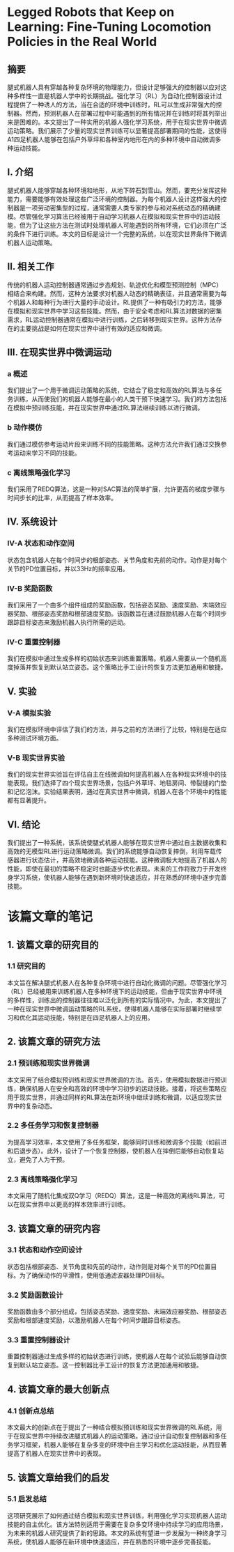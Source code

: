 # Legged Robots that Keep on Learning: Fine-Tuning Locomotion Policies in the Real World

## 摘要
腿式机器人具有穿越各种复杂环境的物理能力，但设计足够强大的控制器以应对这种多样性一直是机器人学中的长期挑战。强化学习（RL）为自动化控制器设计过程提供了一种诱人的方法，当在合适的环境中训练时，RL可以生成非常强大的控制器。然而，预测机器人在部署过程中可能遇到的所有情况并在训练时将其列举出来是困难的。本文提出了一种实用的机器人强化学习系统，用于在现实世界中微调运动策略。我们展示了少量的现实世界训练可以显著提高部署期间的性能，这使得A1四足机器人能够在包括户外草坪和各种室内地形在内的多种环境中自动微调多种运动技能。

## I. 介绍
腿式机器人能够穿越各种环境和地形，从地下碎石到雪山。然而，要充分发挥这种能力，需要能够有效处理这些广泛环境的控制器。为每个机器人设计这样强大的控制器是一项劳动密集型的过程，通常需要人类专家的参与和对系统动态的精确建模。尽管强化学习算法已经被用于自动学习机器人在模拟和现实世界中的运动技能，但为了让这些方法在测试时处理机器人可能遇到的所有环境，它们必须在广泛的条件下进行训练。本文的目标是设计一个完整的系统，以在现实世界条件下微调机器人运动策略。

## II. 相关工作
传统的机器人运动控制器通常通过步态规划、轨迹优化和模型预测控制（MPC）相结合来构建。然而，这种方法要求对机器人动态的精确表征，并且通常需要为每个机器人和每种行为进行大量的手动设计。RL提供了一种有吸引力的方法，能够在模拟和现实世界中学习这些技能。然而，由于安全考虑和RL算法对数据的密集需求，RL运动控制器通常在模拟中进行训练，之后转移到现实世界。这种方法存在的主要挑战是如何在现实世界中进行有效的适应和微调。

## III. 在现实世界中微调运动
### a 概述
我们提出了一个用于微调运动策略的系统，它结合了稳定和高效的RL算法与多任务训练，从而使我们的机器人能够在最小的人类干预下快速学习。我们的方法包括在模拟中预训练技能，并在现实世界中通过RL算法继续训练以进行微调。

### b 动作模仿
我们通过模仿参考运动片段来训练不同的技能策略。这种方法允许我们通过交换参考运动来学习不同的技能。

### c 离线策略强化学习
我们采用了REDQ算法，这是一种对SAC算法的简单扩展，允许更高的梯度步骤与时间步长的比率，从而提高了样本效率。

## IV. 系统设计
### IV-A 状态和动作空间
状态包含机器人在每个时间步的根部姿态、关节角度和先前的动作。动作是对每个关节的PD位置目标，并以33Hz的频率应用。

### IV-B 奖励函数
我们采用了一个由多个组件组成的奖励函数，包括姿态奖励、速度奖励、末端效应器奖励、根部姿态奖励和根部速度奖励。该函数旨在通过鼓励机器人在每个时间步跟踪目标姿态来激励机器人执行所需的运动。

### IV-C 重置控制器
我们在模拟中通过生成多样的初始状态来训练重置策略。机器人需要从一个随机高度掉落并恢复到默认站立姿态。这个策略比手工设计的恢复方法更加通用和敏捷。

## V. 实验
### V-A 模拟实验
我们在模拟环境中评估了我们的方法，并与之前的方法进行了比较，特别是在适应多种测试环境方面。

### V-B 现实世界实验
我们的现实世界实验旨在评估自主在线微调如何提高机器人在各种现实环境中的技能表现。我们选择了四个现实世界场景，包括户外草坪、地毯房间、带裂缝的门垫和记忆泡沫。实验结果表明，通过在真实世界中微调，机器人在各个环境中的性能都有显著提升。

## VI. 结论
我们提出了一种系统，该系统使腿式机器人能够在现实世界中通过自主数据收集和高效的无模型RL进行运动策略微调。我们的系统能够自动恢复摔倒，利用车载传感器进行状态估计，并高效地微调各种运动技能。这种微调极大地提高了机器人的性能，即使在最初的策略不稳定时也能逐步优化表现。未来的工作将致力于开发终身学习系统，使机器人能够在遇到新环境时快速适应，并在熟悉的环境中逐步完善技能。


# 该篇文章的笔记

## 1. 该篇文章的研究目的
### 1.1 研究目的
本文旨在解决腿式机器人在各种复杂环境中进行自动化微调的问题。尽管强化学习（RL）已经被用来训练机器人在多种环境下的运动技能，但由于现实世界中环境的多样性，训练出的控制器往往难以泛化到所有的实际情况中。为此，本文提出了一种在现实世界中微调运动策略的RL系统，使得机器人能够在实际部署时继续学习和优化其运动技能，特别是在四足机器人上的应用。

## 2. 该篇文章的研究方法
### 2.1 预训练和现实世界微调
本文采用了结合模拟预训练和现实世界微调的方法。首先，使用模拟数据进行预训练，确保机器人在安全和高效的环境中学习初步的运动技能。接着，将这些策略应用于现实世界，并通过同样的RL算法在新环境中继续训练和微调，以适应现实世界中的复杂动态。

### 2.2 多任务学习和恢复控制器
为提高学习效率，本文使用了多任务框架，能够同时训练和微调多个技能（如前进和后退步态）。此外，设计了一个恢复控制器，使机器人在摔倒后能够自动恢复站立，避免了人为干预。

### 2.3 离线策略强化学习
本文采用了随机化集成双Q学习（REDQ）算法，这是一种高效的离线RL算法，可以在现实世界中以更高的样本效率进行训练。

## 3. 该篇文章的研究内容
### 3.1 状态和动作空间设计
状态包括根部姿态、关节角度和先前的动作，动作则是对每个关节的PD位置目标。为了确保动作的平滑性，使用低通滤波器处理PD目标。

### 3.2 奖励函数设计
奖励函数由多个部分组成，包括姿态奖励、速度奖励、末端效应器奖励、根部姿态奖励和根部速度奖励，以激励机器人在每个时间步跟踪目标姿态。

### 3.3 重置控制器设计
重置控制器通过生成多样的初始状态进行训练，使机器人在每个试验后能够自动恢复到默认站立姿态。这一控制器比手工设计的恢复方法更加通用和敏捷。

## 4. 该篇文章的最大创新点
### 4.1 创新点总结
本文最大的创新点在于提出了一种结合模拟预训练和现实世界微调的RL系统，用于在现实世界中持续改进腿式机器人的运动策略。通过设计自动恢复控制器和多任务学习框架，机器人能够在复杂多变的环境中自主学习和优化运动技能，从而显著提高了机器人在现实世界中的表现。

## 5. 该篇文章给我们的启发
### 5.1 启发总结
这项研究展示了如何通过结合模拟和现实世界训练，利用强化学习实现机器人运动技能的自主优化。该方法特别适用于需要在复杂多变环境中持续学习的应用场景，为未来的机器人研究提供了新的思路。本文的系统有望进一步发展为一种终身学习系统，使机器人能够在新环境中快速适应，并在熟悉的环境中逐步完善技能。
